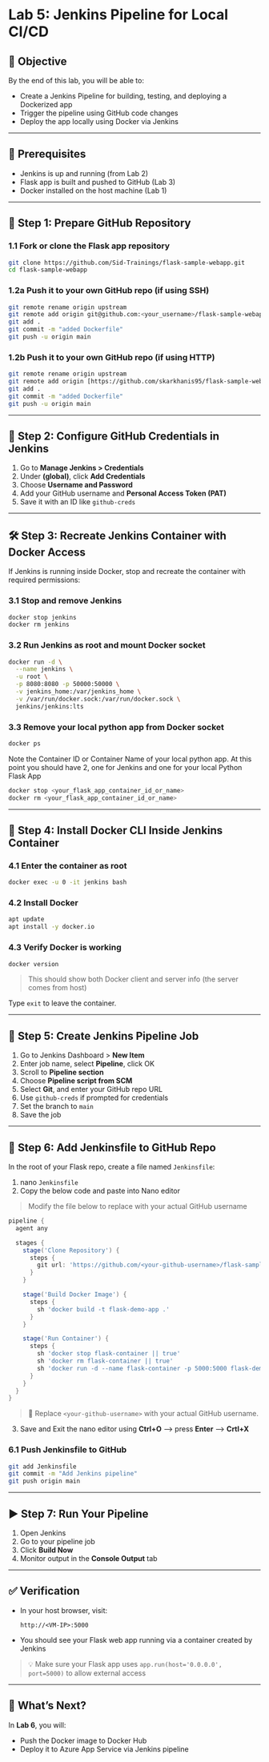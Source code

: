 # Lab 5: Jenkins Pipeline for Local CI/CD

## 🧠 Objective
By the end of this lab, you will be able to:
- Create a Jenkins Pipeline for building, testing, and deploying a Dockerized app
- Trigger the pipeline using GitHub code changes
- Deploy the app locally using Docker via Jenkins

---

## 🔧 Prerequisites
- Jenkins is up and running (from Lab 2)
- Flask app is built and pushed to GitHub (Lab 3)
- Docker installed on the host machine (Lab 1)

---

## 📁 Step 1: Prepare GitHub Repository

### 1.1 Fork or clone the Flask app repository
```bash
git clone https://github.com/Sid-Trainings/flask-sample-webapp.git
cd flask-sample-webapp
```

### 1.2a Push it to your own GitHub repo (if using SSH)
```bash
git remote rename origin upstream
git remote add origin git@github.com:<your_username>/flask-sample-webapp.git
git add .
git commit -m "added Dockerfile"
git push -u origin main
```

### 1.2b Push it to your own GitHub repo (if using HTTP)
```bash
git remote rename origin upstream
git remote add origin [https://github.com/skarkhanis95/flask-sample-webapp.git
git add .
git commit -m "added Dockerfile"
git push -u origin main
```


---

## 🔐 Step 2: Configure GitHub Credentials in Jenkins

1. Go to **Manage Jenkins > Credentials**
2. Under **(global)**, click **Add Credentials**
3. Choose **Username and Password**
4. Add your GitHub username and **Personal Access Token (PAT)**
5. Save it with an ID like `github-creds`

---

## 🛠️ Step 3: Recreate Jenkins Container with Docker Access

If Jenkins is running inside Docker, stop and recreate the container with required permissions:

### 3.1 Stop and remove Jenkins
```bash
docker stop jenkins
docker rm jenkins
```

### 3.2 Run Jenkins as root and mount Docker socket
```bash
docker run -d \
  --name jenkins \
  -u root \
  -p 8080:8080 -p 50000:50000 \
  -v jenkins_home:/var/jenkins_home \
  -v /var/run/docker.sock:/var/run/docker.sock \
  jenkins/jenkins:lts
```

### 3.3 Remove your local python app from Docker socket
```bash
docker ps
```

Note the Container ID or Container Name of your local python app. At this point you should have 2, one for Jenkins and one for your local Python Flask App

```bash
docker stop <your_flask_app_container_id_or_name>
docker rm <your_flask_app_container_id_or_name>
```

---

## 🧰 Step 4: Install Docker CLI Inside Jenkins Container

### 4.1 Enter the container as root
```bash
docker exec -u 0 -it jenkins bash
```

### 4.2 Install Docker
```bash
apt update
apt install -y docker.io
```

### 4.3 Verify Docker is working
```bash
docker version
```
> This should show both Docker client and server info (the server comes from host)

Type `exit` to leave the container.

---

## 🔄 Step 5: Create Jenkins Pipeline Job

1. Go to Jenkins Dashboard > **New Item**
2. Enter job name, select **Pipeline**, click OK
3. Scroll to **Pipeline section**
4. Choose **Pipeline script from SCM**
5. Select **Git**, and enter your GitHub repo URL
6. Use `github-creds` if prompted for credentials
7. Set the branch to `main`
8. Save the job

---

## 📝 Step 6: Add Jenkinsfile to GitHub Repo

In the root of your Flask repo, create a file named `Jenkinsfile`:

1. nano ```Jenkinsfile```
2. Copy the below code and paste into Nano editor

> Modify the file below to replace <your-github-username> with your actual GitHub username

```groovy
pipeline {
  agent any

  stages {
    stage('Clone Repository') {
      steps {
        git url: 'https://github.com/<your-github-username>/flask-sample-webapp.git', branch: 'main'
      }
    }

    stage('Build Docker Image') {
      steps {
        sh 'docker build -t flask-demo-app .'
      }
    }

    stage('Run Container') {
      steps {
        sh 'docker stop flask-container || true'
        sh 'docker rm flask-container || true'
        sh 'docker run -d --name flask-container -p 5000:5000 flask-demo-app'
      }
    }
  }
}
```

> 🔁 Replace `<your-github-username>` with your actual GitHub username.

3. Save and Exit the nano editor using **Ctrl+O** --> press **Enter** --> **Crtl+X**

### 6.1 Push Jenkinsfile to GitHub
```bash
git add Jenkinsfile
git commit -m "Add Jenkins pipeline"
git push origin main
```

---

## ▶️ Step 7: Run Your Pipeline

1. Open Jenkins
2. Go to your pipeline job
3. Click **Build Now**
4. Monitor output in the **Console Output** tab

---

## ✅ Verification
- In your host browser, visit:
  ```
  http://<VM-IP>:5000
  ```
- You should see your Flask web app running via a container created by Jenkins

> 💡 Make sure your Flask app uses `app.run(host='0.0.0.0', port=5000)` to allow external access

---

## 🚀 What’s Next?
In **Lab 6**, you will:
- Push the Docker image to Docker Hub
- Deploy it to Azure App Service via Jenkins pipeline

